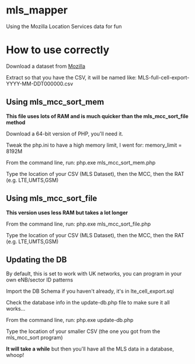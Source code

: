 # mls_mapper
Using the Mozilla Location Services data for fun

# How to use correctly

Download a dataset from [Mozilla](https://location.services.mozilla.com/downloads)

Extract so that you have the CSV, it will be named like: MLS-full-cell-export-YYYY-MM-DDT000000.csv

## Using mls\_mcc\_sort\_mem

**This file uses lots of RAM and is much quicker than the mls\_mcc\_sort\_file method**

Download a 64-bit version of PHP, you'll need it.

Tweak the php.ini to have a high memory limit, I went for:
    memory_limit = 8192M

From the command line, run:
    php.exe mls\_mcc\_sort\_mem.php

Type the location of your CSV (MLS Dataset), then the MCC, then the RAT (e.g. LTE,UMTS,GSM)

## Using mls\_mcc\_sort\_file

**This version uses less RAM but takes a lot longer**

From the command line, run:
    php.exe mls\_mcc\_sort\_file.php

Type the location of your CSV (MLS Dataset), then the MCC, then the RAT (e.g. LTE,UMTS,GSM)

## Updating the DB

By default, this is set to work with UK networks, you can program in your own eNB/sector ID patterns

Import the DB Schema if you haven't already, it's in lte_cell_export.sql

Check the database info in the update-db.php file to make sure it all works...

From the command line, run:
    php.exe update-db.php

Type the location of your smaller CSV (the one you got from the mls_mcc_sort program)

**It will take a while** but then you'll have all the MLS data in a database, whoop!